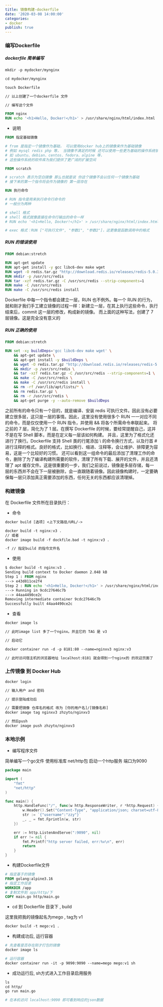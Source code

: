 ```yaml
---
title: 镜像构建-dockerfile
date: '2020-03-08 14:00:00'
categories:
- docker
publish: true
---
```


<a name="I7SCk"></a>
### 编写Dockerfile
<a name="Xe9Ae"></a>
##### dockerfile 简单编写
```dockerfile
mkdir -p mydocker/mynginx

cd mydocker/mynginx

touch Dockerfile

// 以上创建了一个dockerfile 文件
```
```dockerfile
// 编写这个文件

FROM nginx
RUN echo '<h1>Hello, Docker!</h1>' > /usr/share/nginx/html/index.html
```

- 说明
```dockerfile
FROM 指定基础镜像

# from 是指定一个镜像作为基础， 可以使用docker hub上的镜像来作为基础镜像 
# 例如 mysql redis php 等， 当镜像不满足的时候 还可以使用一些更为基础的操作系统镜像，
# 如 ubuntu、debian、centos、fedora、alpine 等，
# 这些操作系统的软件库为我们提供了更广阔的扩展空间

FROM scratch

# scratch 表示为空白镜像 那么也就是说 你这个镜像不会以任何一个镜像为基础
# 接下来的第一个指令将会作为镜像的 第一层存在

RUN 执行命令

# RUN 指令是用来执行命令行命令的
# 一般分为两种

# shell 格式
# shell 格式就像直接在命令行输出的命令一样
# RUN echo '<h1>Hello, Docker!</h1>' > /usr/share/nginx/html/index.html

# exec 格式：RUN ["可执行文件", "参数1", "参数2"]，这更像是函数调用中的格式
```
<a name="HBG1J"></a>
##### RUN 的错误使用
```dockerfile
FROM debian:stretch

RUN apt-get update
RUN apt-get install -y gcc libc6-dev make wget
RUN wget -O redis.tar.gz "http://download.redis.io/releases/redis-5.0.3.tar.gz"
RUN mkdir -p /usr/src/redis
RUN tar -xzf redis.tar.gz -C /usr/src/redis --strip-components=1
RUN make -C /usr/src/redis
RUN make -C /usr/src/redis install
```
Dockerfile 中每一个指令都会建立一层，RUN 也不例外。每一个 RUN 的行为，就和刚才我们手工建立镜像的过程一样：新建立一层，在其上执行这些命令，执行结束后，commit 这一层的修改，构成新的镜像。
而上面的这种写法，创建了 7 层镜像。这是完全没有意义的
<a name="hlSQs"></a>
##### RUN 正确的使用
```dockerfile
FROM debian:stretch

RUN set -x; buildDeps='gcc libc6-dev make wget' \
    && apt-get update \
    && apt-get install -y $buildDeps \
    && wget -O redis.tar.gz "http://download.redis.io/releases/redis-5.0.3.tar.gz" \
    && mkdir -p /usr/src/redis \
    && tar -xzf redis.tar.gz -C /usr/src/redis --strip-components=1 \
    && make -C /usr/src/redis \
    && make -C /usr/src/redis install \
    && rm -rf /var/lib/apt/lists/* \
    && rm redis.tar.gz \
    && rm -r /usr/src/redis \
    && apt-get purge -y --auto-remove $buildDeps
```
之前所有的命令只有一个目的，就是编译、安装 redis 可执行文件。因此没有必要建立很多层，这只是一层的事情。因此，这里没有使用很多个 RUN 一一对应不同的命令，而是仅仅使用一个 RUN 指令，并使用 && 将各个所需命令串联起来。
将之前的 7 层，简化为了 1 层。在撰写 Dockerfile 的时候，要经常提醒自己，这并不是在写 Shell 脚本，而是在定义每一层该如何构建。
并且，这里为了格式化还进行了换行。Dockerfile 支持 Shell 类的行尾添加 \ 的命令换行方式，以及行首 # 进行注释的格式。良好的格式，比如换行、缩进、注释等，会让维护、排障更为容易，这是一个比较好的习惯。
还可以看到这一组命令的最后添加了清理工作的命令，删除了为了编译构建所需要的软件，清理了所有下载、展开的文件，并且还清理了 apt 缓存文件。这是很重要的一步，我们之前说过，镜像是多层存储，每一层的东西并不会在下一层被删除，会一直跟随着镜像。因此镜像构建时，一定要确保每一层只添加真正需要添加的东西，任何无关的东西都应该清理掉。

<a name="fEfqm"></a>
### 构建镜像
在 Dockerfile 文件所在目录执行：

- 命令
```dockerfile
docker build [选项] <上下文路径/URL/->

docker build -t nginx:v3 .
// 或者 
docker image build -f dockfile.bad -t nginx:v3 .

-f // 指定build 的指令文件名 
```

- 使用
```dockerfile
$ docker build -t nginx:v3 .
Sending build context to Docker daemon 2.048 kB
Step 1 : FROM nginx
---> e43d811ce2f4
Step 2 : RUN echo '<h1>Hello, Docker!</h1>' > /usr/share/nginx/html/index.html
---> Running in 9cdc27646c7b
---> 44aa4490ce2c
Removing intermediate container 9cdc27646c7b
Successfully built 44aa4490ce2c
```

- 查看
```dockerfile
docker image ls

// 此时image list 多了一个nginx。并且它的 TAG 是 v3

// 启动它

docker container run -d -p 8181:80 --name=nginxv3 nginx:v3

// 此时访问宿主机的浏览器地址 localhost:8181 就会得到一个nginx的 的欢迎页面了
```
<a name="MJzsL"></a>
### 上传镜像 到 Docker Hub
```dockerfile
docker login

// 输入用户 and 密码

// 提示登陆成功后

// 需要把镜像 仓库名的格式 改为 [你的用户名]/[镜像名称]
docker image tag nginxv3 zhzyto/nginxv3

// 然后push
docker image push zhzyto/nginxv3
```
<a name="cQJVk"></a>
### 本地示例

- 编写程序文件

简单编写一个go文件 使用标准库 net/http包 启动一个http服务 端口为9090
```go
package main

import (
	"fmt"
	"net/http"
)

func main() {
	http.HandleFunc("/", func(w http.ResponseWriter, r *http.Request) {
		w.Header().Set("Content-Type", "application/json; charset=utf-8")
		str := `{"username":"zzy"}`
		_, _ = fmt.Fprintln(w, str)
	})

	err := http.ListenAndServe(":9090", nil)
	if err != nil {
		fmt.Printf("http server failed, err:%v\n", err)
		return
	}
}

```

- 构建Dockerfile文件
```dockerfile
# 指定基于的镜像
FROM golang:alpine3.16
# 指定工作目录
WORKDIR /app
# 复制文件到 app/http/下
COPY main.go http/main.go
```

- cd 到 Dockerfile 目录下 , build

这里我把我的镜像起名为mego , tag为 v1
```dockerfile
docker build -t mego:v1 .
```

- 构建成功后, 运行容器
```dockerfile
# 先查看是否存在刚才打包的镜像
docker image ls

# 运行容器
docker container run -it -p 9090:9090 --name=mego mego:v1 sh
```

- 成功运行后, sh方式进入工作目录启用服务
```dockerfile
ls
cd http/
go run main.go

# 在本机访问 localhost:9090 即可看到响应的json数据
```
